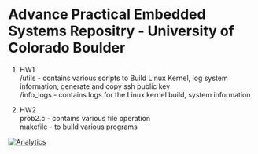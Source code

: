 # Advance Practical Embedded Systems Repositry - University of Colorado Boulder #

1. HW1   
  /utils - contains various scripts to Build Linux Kernel, log system information, generate and copy ssh public key   
  /info_logs - contains logs for the Linux kernel build, system information
  
2. HW2  
  prob2.c - contains various file operation      
  makefile - to build various programs  

[![Analytics](https://ga-beacon.appspot.com/UA-115507173-1/ECEN-5013/readme?pixel)](https://github.com/mansetagunj/ECEN-5013)
